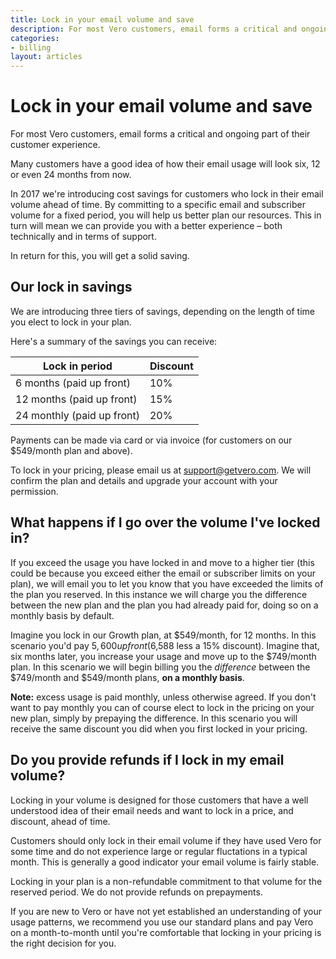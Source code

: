 ```yaml
---
title: Lock in your email volume and save
description: For most Vero customers, email forms a critical and ongoing part of their customer experience. Many customers have a good idea of how their email usage will look six, 12 or even 24 months from now.
categories:
- billing
layout: articles
---
```


# Lock in your email volume and save

For most Vero customers, email forms a critical and ongoing part of their customer experience.

Many customers have a good idea of how their email usage will look six, 12 or even 24 months from now.

In 2017 we're introducing cost savings for customers who lock in their email volume ahead of time. By committing to a specific email and subscriber volume for a fixed period, you will help us better plan our resources. This in turn will mean we can provide you with a better experience – both technically and in terms of support. 

In return for this, you will get a solid saving.

## Our lock in savings

We are introducing three tiers of savings, depending on the length of time you elect to lock in your plan. 

Here's a summary of the savings you can receive:

|Lock in period|Discount|
|---|---|
|6 months (paid up front)|10%|
|12 months (paid up front)|15%|
|24 monthly (paid up front)|20%|

Payments can be made via card or via invoice (for customers on our $549/month plan and above).

To lock in your pricing, please email us at [support@getvero.com]({{site.data.links.email_us}}). We will confirm the plan and details and upgrade your account with your permission.

## What happens if I go over the volume I've locked in?

If you exceed the usage you have locked in and move to a higher tier (this could be because you exceed either the email or subscriber limits on your plan), we will email you to let you know that you have exceeded the limits of the plan you reserved. In this instance we will charge you the difference between the new plan and the plan you had already paid for, doing so on a monthly basis by default.

Imagine you lock in our Growth plan, at $549/month, for 12 months. In this scenario you'd pay $5,600 up front ($6,588 less a 15% discount). Imagine that, six months later, you increase your usage and move up to the $749/month plan. In this scenario we will begin billing you the _difference_ between the $749/month and $549/month plans, **on a monthly basis**. 

**Note:** excess usage is paid monthly, unless otherwise agreed. If you don't want to pay monthly you can of course elect to lock in the pricing on your new plan, simply by prepaying the difference. In this scenario you will receive the same discount you did when you first locked in your pricing.

## Do you provide refunds if I lock in my email volume?

Locking in your volume is designed for those customers that have a well understood idea of their email needs and want to lock in a price, and discount, ahead of time. 

Customers should only lock in their email volume if they have used Vero for some time and do not experience large or regular fluctations in a typical month. This is generally a good indicator your email volume is fairly stable.

Locking in your plan is a non-refundable commitment to that volume for the reserved period. We do not provide refunds on prepayments.

If you are new to Vero or have not yet established an understanding of your usage patterns, we recommend you use our standard plans and pay Vero on a month-to-month until you're comfortable that locking in your pricing is the right decision for you.
